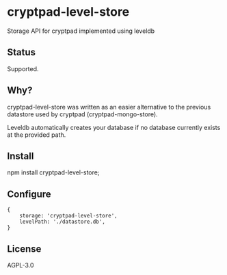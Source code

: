 # cryptpad-level-store

Storage API for cryptpad implemented using leveldb

## Status

Supported.

## Why?

cryptpad-level-store was written as an easier alternative to the previous datastore used by cryptpad (cryptpad-mongo-store).

Leveldb automatically creates your database if no database currently exists at the provided path.

## Install

npm install cryptpad-level-store;

## Configure

```
{
    storage: 'cryptpad-level-store',
    levelPath: './datastore.db',
}
```

## License

AGPL-3.0
